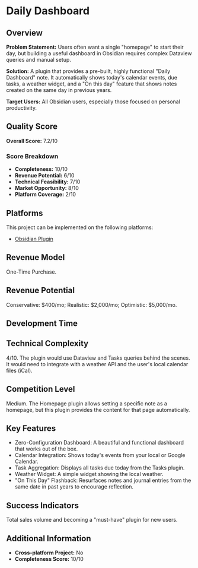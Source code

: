 # Daily Dashboard

## Overview
**Problem Statement:** Users often want a single "homepage" to start their day, but building a useful dashboard in Obsidian requires complex Dataview queries and manual setup.

**Solution:** A plugin that provides a pre-built, highly functional "Daily Dashboard" note. It automatically shows today's calendar events, due tasks, a weather widget, and a "On this day" feature that shows notes created on the same day in previous years.

**Target Users:** All Obsidian users, especially those focused on personal productivity.

## Quality Score
**Overall Score:** 7.2/10

### Score Breakdown
- **Completeness:** 10/10
- **Revenue Potential:** 6/10
- **Technical Feasibility:** 7/10
- **Market Opportunity:** 8/10
- **Platform Coverage:** 2/10

## Platforms
This project can be implemented on the following platforms:
- [Obsidian Plugin](./platforms/obsidian-plugin/)

## Revenue Model
One-Time Purchase.

## Revenue Potential
Conservative: $400/mo; Realistic: $2,000/mo; Optimistic: $5,000/mo.

## Development Time


## Technical Complexity
4/10. The plugin would use Dataview and Tasks queries behind the scenes. It would need to integrate with a weather API and the user's local calendar files (iCal).

## Competition Level
Medium. The Homepage plugin allows setting a specific note as a homepage, but this plugin provides the content for that page automatically.

## Key Features
- Zero-Configuration Dashboard: A beautiful and functional dashboard that works out of the box.
- Calendar Integration: Shows today's events from your local or Google Calendar.
- Task Aggregation: Displays all tasks due today from the Tasks plugin.
- Weather Widget: A simple widget showing the local weather.
- "On This Day" Flashback: Resurfaces notes and journal entries from the same date in past years to encourage reflection.

## Success Indicators
Total sales volume and becoming a "must-have" plugin for new users.

## Additional Information
- **Cross-platform Project:** No
- **Completeness Score:** 10/10
